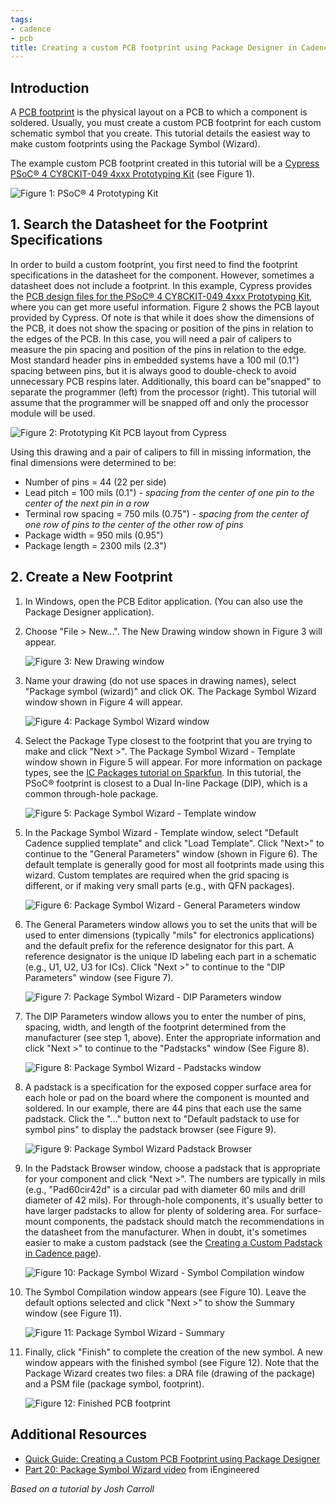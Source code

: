 ```yaml
---
tags:
- cadence
- pcb
title: Creating a custom PCB footprint using Package Designer in Cadence
---
```


## Introduction

A [PCB footprint](https://en.wikipedia.org/wiki/Footprint_(electronics)) is the physical layout on a PCB to which a component is soldered. Usually, you must create a custom PCB footprint for each custom schematic symbol that you create. This tutorial details the easiest way to make custom footprints using the Package Symbol (Wizard).

The example custom PCB footprint created in this tutorial will be a [Cypress PSoC® 4 CY8CKIT-049 4xxx Prototyping Kit](http://www.cypress.com/documentation/development-kitsboards/psoc-4-cy8ckit-049-4xxx-prototyping-kits) (see Figure 1).

![Figure 1: PSoC® 4 Prototyping Kit](/larger/image0112.jpg)
                        
  
## 1. Search the Datasheet for the Footprint Specifications

In order to build a custom footprint, you first need to find the footprint specifications in the datasheet for the component. However, sometimes a datasheet does not include a footprint. In this example, Cypress provides the [PCB design files for the PSoC® 4 CY8CKIT-049 4xxx Prototyping Kit](http://www.cypress.com/file/126221/download), where you can get more useful information. Figure 2 shows the PCB layout provided by Cypress. Of note is that while it does show the dimensions of the PCB, it does not show the spacing or position of the pins in relation to the edges of the PCB. In this case, you will need a pair of calipers to measure the pin spacing and position of the pins in relation to the edge. Most standard header pins in embedded systems have a 100 mil (0.1") spacing between pins, but it is always good to double-check to avoid unnecessary PCB respins later. Additionally, this board can be"snapped" to separate the programmer (left) from the processor (right). This tutorial will assume that the programmer will be snapped off and only the processor module will be used.

![Figure 2: Prototyping Kit PCB layout from Cypress](/larger/image0113.png)
                
  
Using this drawing and a pair of calipers to fill in missing information, the final dimensions were determined to be:

-   Number of pins = 44 (22 per side)
-   Lead pitch = 100 mils (0.1") - *spacing from the center of one pin to the center of the next pin in a row*
-   Terminal row spacing = 750 mils (0.75") - *spacing from the center of one row of pins to the center of the other row of pins*
-   Package width = 950 mils (0.95")
-   Package length = 2300 mils (2.3")

## 2. Create a New Footprint

1.  In Windows, open the PCB Editor application. (You can also use the Package Designer application).

1.  Choose "File > New...". The New Drawing window shown in Figure 3 will appear.

    ![ Figure 3: New Drawing window](/larger/image0114.png)
                          
  
1.  Name your drawing (do not use spaces in drawing names), select "Package symbol (wizard)" and click OK. The Package Symbol Wizard window shown in Figure 4 will appear.

    ![  Figure 4: Package Symbol Wizard window](/larger/image0115.png)
                    
1.  Select the Package Type closest to the footprint that you are trying to make and click "Next >". The Package Symbol Wizard - Template window shown in Figure 5 will appear. For more information on package types, see the [IC Packages tutorial on Sparkfun](https://learn.sparkfun.com/tutorials/integrated-circuits/ic-packages). In this tutorial, the PSoC® footprint is closest to a Dual In-line Package (DIP), which is a common through-hole package.

    ![Figure 5: Package Symbol Wizard - Template window](/larger/image0116.png)
                
  
1. In the Package Symbol Wizard - Template window, select "Default Cadence supplied template" and click "Load Template". Click "Next>" to continue to the "General Parameters" window (shown in Figure 6). The default template is generally good for most all footprints made using this wizard. Custom templates are required when the grid spacing is different, or if making very small parts (e.g., with QFN packages).

    ![Figure 6: Package Symbol Wizard - General Parameters window](/larger/image0117.png)
           
  
1. The General Parameters window allows you to set the units that will be used to enter dimensions (typically "mils" for electronics applications) and the default prefix for the reference designator for this part. A reference designator is the unique ID labeling each part in a schematic (e.g., U1, U2, U3 for ICs). Click "Next >" to continue to the "DIP Parameters" window (see Figure 7).

    ![Figure 7: Package Symbol Wizard - DIP Parameters window](/larger/image0118.png)

1.  The DIP Parameters window allows you to enter the number of pins, spacing, width, and length of the footprint determined from the manufacturer (see step 1, above). Enter the appropriate information and click "Next >" to continue to the "Padstacks" window (See Figure 8).

    ![Figure 8: Package Symbol Wizard - Padstacks window](/larger/image0119.png)

1. A padstack is a specification for the exposed copper surface area for each hole or pad on the board where the component is mounted and soldered. In our example, there are 44 pins that each use the same padstack. Click the "..." button next to "Default padstack to use for symbol pins" to display the padstack browser (see Figure 9).

    ![Figure 9: Package Symbol Wizard Padstack Browser](/larger/image0120.png)

1.  In the Padstack Browser window, choose a padstack that is appropriate for your component and click "Next >". The numbers are typically in mils (e.g., "Pad60cir42d" is a circular pad with diameter 60 mils and drill diameter of 42 mils). For through-hole components, it's usually better to have larger padstacks to allow for plenty of soldering area. For surface-mount components, the padstack should match the recommendations in the datasheet from the manufacturer. When in doubt, it's sometimes easier to make a custom padstack (see the [Creating a Custom Padstack in Cadence page](creating-a-custom-padstack-in-cadence.html)).

    ![Figure 10: Package Symbol Wizard - Symbol Compilation window](/larger/image0121.png)

1.  The Symbol Compilation window appears (see Figure 10). Leave the default options selected and click "Next >" to show the Summary window (see Figure 11).

    ![Figure 11: Package Symbol Wizard - Summary](/larger/image0122.png)

1.  Finally, click "Finish" to complete the creation of the new symbol. A new window appears with the finished symbol (see Figure 12). Note that the Package Wizard creates two files: a DRA file (drawing of the package) and a PSM file (package symbol, footprint).

    ![Figure 12: Finished PCB footprint](/larger/image0123.png)

## Additional Resources

-   [Quick Guide: Creating a Custom PCB Footprint using Package Designer](creating-a-custom-pcb-footprint-using-package-designer-in-cadence.html)
-   [Part 20: Package Symbol Wizard video](https://www.youtube.com/watch?v=cEmX-KElXdw) from iEngineered


*Based on a tutorial by Josh Carroll*
